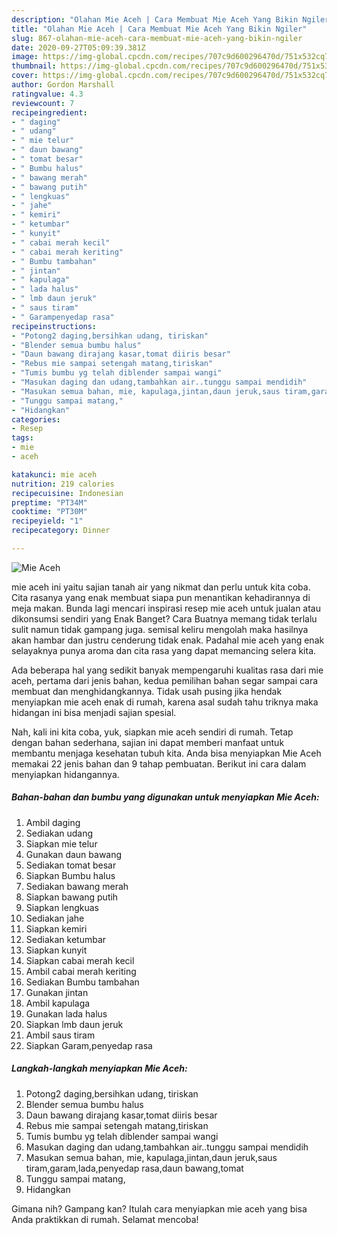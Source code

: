 ```yaml
---
description: "Olahan Mie Aceh | Cara Membuat Mie Aceh Yang Bikin Ngiler"
title: "Olahan Mie Aceh | Cara Membuat Mie Aceh Yang Bikin Ngiler"
slug: 867-olahan-mie-aceh-cara-membuat-mie-aceh-yang-bikin-ngiler
date: 2020-09-27T05:09:39.381Z
image: https://img-global.cpcdn.com/recipes/707c9d600296470d/751x532cq70/mie-aceh-foto-resep-utama.jpg
thumbnail: https://img-global.cpcdn.com/recipes/707c9d600296470d/751x532cq70/mie-aceh-foto-resep-utama.jpg
cover: https://img-global.cpcdn.com/recipes/707c9d600296470d/751x532cq70/mie-aceh-foto-resep-utama.jpg
author: Gordon Marshall
ratingvalue: 4.3
reviewcount: 7
recipeingredient:
- " daging"
- " udang"
- " mie telur"
- " daun bawang"
- " tomat besar"
- " Bumbu halus"
- " bawang merah"
- " bawang putih"
- " lengkuas"
- " jahe"
- " kemiri"
- " ketumbar"
- " kunyit"
- " cabai merah kecil"
- " cabai merah keriting"
- " Bumbu tambahan"
- " jintan"
- " kapulaga"
- " lada halus"
- " lmb daun jeruk"
- " saus tiram"
- " Garampenyedap rasa"
recipeinstructions:
- "Potong2 daging,bersihkan udang, tiriskan"
- "Blender semua bumbu halus"
- "Daun bawang dirajang kasar,tomat diiris besar"
- "Rebus mie sampai setengah matang,tiriskan"
- "Tumis bumbu yg telah diblender sampai wangi"
- "Masukan daging dan udang,tambahkan air..tunggu sampai mendidih"
- "Masukan semua bahan, mie, kapulaga,jintan,daun jeruk,saus tiram,garam,lada,penyedap rasa,daun bawang,tomat"
- "Tunggu sampai matang,"
- "Hidangkan"
categories:
- Resep
tags:
- mie
- aceh

katakunci: mie aceh 
nutrition: 219 calories
recipecuisine: Indonesian
preptime: "PT34M"
cooktime: "PT30M"
recipeyield: "1"
recipecategory: Dinner

---
```



![Mie Aceh](https://img-global.cpcdn.com/recipes/707c9d600296470d/751x532cq70/mie-aceh-foto-resep-utama.jpg)


mie aceh ini yaitu sajian tanah air yang nikmat dan perlu untuk kita coba. Cita rasanya yang enak membuat siapa pun menantikan kehadirannya di meja makan.
Bunda lagi mencari inspirasi resep mie aceh untuk jualan atau dikonsumsi sendiri yang Enak Banget? Cara Buatnya memang tidak terlalu sulit namun tidak gampang juga. semisal keliru mengolah maka hasilnya akan hambar dan justru cenderung tidak enak. Padahal mie aceh yang enak selayaknya punya aroma dan cita rasa yang dapat memancing selera kita.



Ada beberapa hal yang sedikit banyak mempengaruhi kualitas rasa dari mie aceh, pertama dari jenis bahan, kedua pemilihan bahan segar sampai cara membuat dan menghidangkannya. Tidak usah pusing jika hendak menyiapkan mie aceh enak di rumah, karena asal sudah tahu triknya maka hidangan ini bisa menjadi sajian spesial.


Nah, kali ini kita coba, yuk, siapkan mie aceh sendiri di rumah. Tetap dengan bahan sederhana, sajian ini dapat memberi manfaat untuk membantu menjaga kesehatan tubuh kita. Anda bisa menyiapkan Mie Aceh memakai 22 jenis bahan dan 9 tahap pembuatan. Berikut ini cara dalam menyiapkan hidangannya.

<!--inarticleads1-->

##### Bahan-bahan dan bumbu yang digunakan untuk menyiapkan Mie Aceh:

1. Ambil  daging
1. Sediakan  udang
1. Siapkan  mie telur
1. Gunakan  daun bawang
1. Sediakan  tomat besar
1. Siapkan  Bumbu halus
1. Sediakan  bawang merah
1. Siapkan  bawang putih
1. Siapkan  lengkuas
1. Sediakan  jahe
1. Siapkan  kemiri
1. Sediakan  ketumbar
1. Siapkan  kunyit
1. Siapkan  cabai merah kecil
1. Ambil  cabai merah keriting
1. Sediakan  Bumbu tambahan
1. Gunakan  jintan
1. Ambil  kapulaga
1. Gunakan  lada halus
1. Siapkan  lmb daun jeruk
1. Ambil  saus tiram
1. Siapkan  Garam,penyedap rasa




<!--inarticleads2-->

##### Langkah-langkah menyiapkan Mie Aceh:

1. Potong2 daging,bersihkan udang, tiriskan
1. Blender semua bumbu halus
1. Daun bawang dirajang kasar,tomat diiris besar
1. Rebus mie sampai setengah matang,tiriskan
1. Tumis bumbu yg telah diblender sampai wangi
1. Masukan daging dan udang,tambahkan air..tunggu sampai mendidih
1. Masukan semua bahan, mie, kapulaga,jintan,daun jeruk,saus tiram,garam,lada,penyedap rasa,daun bawang,tomat
1. Tunggu sampai matang,
1. Hidangkan




Gimana nih? Gampang kan? Itulah cara menyiapkan mie aceh yang bisa Anda praktikkan di rumah. Selamat mencoba!
